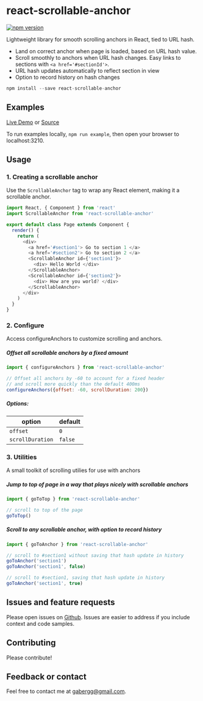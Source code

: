 react-scrollable-anchor
=====================

[![npm version](https://img.shields.io/npm/v/react-scrollable-anchor.svg?style=flat-square)](https://www.npmjs.com/package/react-scrollable-anchor)

Lightweight library for smooth scrolling anchors in React, tied to URL hash. 

* Land on correct anchor when page is loaded, based on URL hash value.
* Scroll smoothly to anchors when URL hash changes. Easy links to sections with `<a href='#sectionId'>`.
* URL hash updates automatically to reflect section in view
* Option to record history on hash changes

```js
npm install --save react-scrollable-anchor
```

## Examples

[Live Demo](http://gabegsell.com/anchors/) or [Source](https://github.com/gabergg/react-scrollable-anchor/tree/master/example/src/components)

To run examples locally, `npm run example`, then open your
browser to localhost:3210.

## Usage

### 1. Creating a scrollable anchor

Use the `ScrollableAnchor` tag to wrap any React element, making it a scrollable anchor.

```js
import React, { Component } from 'react'
import ScrollableAnchor from 'react-scrollable-anchor'

export default class Page extends Component {
  render() {
    return (
      <div>
        <a href='#section1'> Go to section 1 </a>
        <a href='#section2'> Go to section 2 </a>
        <ScrollableAnchor id={'section1'}>
          <div> Hello World </div>
        </ScrollableAnchor>
        <ScrollableAnchor id={'section2'}>
          <div> How are you world? </div>
        </ScrollableAnchor>
      </div>
    )
  }
}
```

### 2. Configure

Access configureAnchors to customize scrolling and anchors.

##### Offset all scrollable anchors by a fixed amount

```js
import { configureAnchors } from 'react-scrollable-anchor'

// Offset all anchors by -60 to account for a fixed header
// and scroll more quickly than the default 400ms
configureAnchors({offset: -60, scrollDuration: 200})
```

##### Options:

| option           | default          |
| ---------------- | ---------------- |
| `offset`         | `0`              |
| `scrollDuration` | `false`          |

### 3. Utilities

A small toolkit of scrolling utilies for use with anchors

##### Jump to top of page in a way that plays nicely with scrollable anchors

```js
import { goToTop } from 'react-scrollable-anchor'

// scroll to top of the page
goToTop()
```

##### Scroll to any scrollable anchor, with option to record history

```js
import { goToAnchor } from 'react-scrollable-anchor'

// scroll to #section1 without saving that hash update in history
goToAnchor('section1')
goToAnchor('section1', false)

// scroll to #section1, saving that hash update in history
goToAnchor('section1', true)
```

## Issues and feature requests

Please open issues on [Github](https://github.com/gabergg/react-scrollable-anchor/issues). Issues are easier to address if you include context and code samples.

## Contributing

Please contribute!

## Feedback or contact

Feel free to contact me at gabergg@gmail.com.
